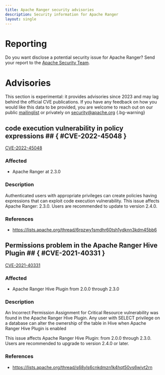 ```yaml
---
title: Apache Ranger security advisories
description: Security information for Apache Ranger
layout: single
---
```


# Reporting

Do you want disclose a potential security issue for Apache Ranger? Send your report to the  [Apache Security Team](mailto:security@apache.org).

# Advisories

This section is experimental: it provides advisories since 2023 and may lag behind the official CVE publications. If you have any feedback on how you would like this data to be provided, you are welcome to reach out on our public [mailinglist](/mailinglist) or privately on [security@apache.org](mailto:security@apache.org)
{.bg-warning}

## code execution vulnerability in policy expressions ## { #CVE-2022-45048 }

[CVE-2022-45048](./CVE-2022-45048.cve.json)

### Affected

* Apache Ranger at 2.3.0


### Description

<p>Authenticated users with appropriate privileges can create policies having expressions that can exploit code execution vulnerability.&nbsp;This issue affects Apache Ranger: 2.3.0. Users are recommended to update to version 2.4.0.<br></p>

### References
* https://lists.apache.org/thread/6rpzwy1smdhr60tsh1ydknn3kdm45bb6


## Permissions problem in the Apache Ranger Hive Plugin ## { #CVE-2021-40331 }

[CVE-2021-40331](./CVE-2021-40331.cve.json)

### Affected

* Apache Ranger Hive Plugin from 2.0.0 through 2.3.0


### Description

An Incorrect Permission Assignment for Critical Resource vulnerability was found in the Apache Ranger Hive Plugin. Any user with SELECT privilege on a database can alter the ownership of the table in Hive when Apache Ranger Hive Plugin is enabled<br><p>This issue affects Apache Ranger Hive Plugin: from 2.0.0 through 2.3.0. Users are recommended to upgrade to version 2.4.0 or later.<br></p>

### References
* https://lists.apache.org/thread/s68yls6cnkdmzn1k4hqt50vs6wjvt2rn
